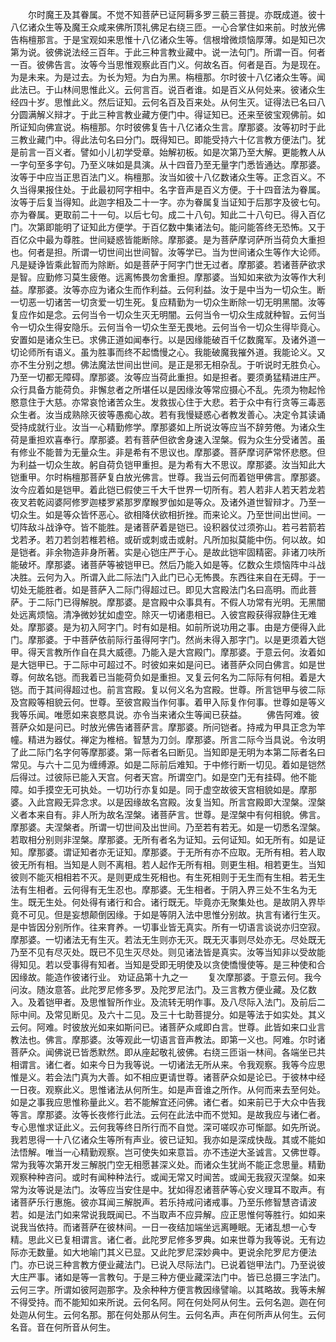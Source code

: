 <!-- { "loadSidebar": true } -->
　　尔时魔王及其眷属。不觉不知菩萨已证阿耨多罗三藐三菩提。亦既成道。彼十八亿诸众生等及魔王众咸来佛所顶礼佛足右绕三匝。一心合掌住如来前。时放光佛告栴檀那言。于是宝观如来思惟十八亿诸众生等。信根增微烦恼厚薄。如是知已次第为说。彼佛说法经三百年。于此三种言教业藏中。说一法句门。所谓一百。何者一百。彼佛告言。汝等今当思惟观察此百门义。何故名百。何者是百。为是现在。为是未来。为是过去。为长为短。为白为黑。栴檀那。尔时彼十八亿诸众生等。闻此法已。于山林间思惟此义。云何言百。说百者谁。如是百义从何处来。彼诸众生经四十岁。思惟此义。然后证知。云何名百及百来处。从何生灭。证得法已名曰八分圆满解义辩才。于此三种言教业藏方便门中。得证知已。还来至彼宝观佛前。如所证知向佛宣说。栴檀那。尔时彼佛复告十八亿诸众生言。摩那婆。汝等初时于此三教业藏门中。得此法句名曰分门。既得知已。即能受持六十亿言教方便法门。犹是前言一百义者。譬如小儿初学受章。始解初板。如是次第乃至大解。更能教人从一字句至多字句。乃至义味如是具演。从十四音乃至无量字门悉皆通达。摩那婆。汝等于中应当正思百法门义。栴檀那。汝当如彼十八亿数诸众生等。正念百义。不久当得果报住处。于此最初阿字相中。名字音声是百义方便。于十四音法为眷属。汝等于后复当得知。此迦字相及二十一字。亦为眷属复当证知于后那字及彼七句。亦为眷属。更取前二十一句。以后七句。成二十八句。知此二十八句已。得入百亿门。次第即能明了证知此方便学。于百亿数中集诸法句。能问能答终无恐怖。又于百亿众中最为尊胜。世间疑惑皆能断除。摩那婆。是为菩萨摩诃萨所当荷负大重担也。何者是担。所谓一切世间出世间智。汝等学已。当为世间诸众生等作大论师。凡是疑诤皆乘此智而为除断。如是菩萨于阿字门世无过者。摩那婆。若诸菩萨欲求是智。应勤修习莫生疲倦。远离怖畏勿舍重担。摩那婆。当知如来欲为汝等作大利益。摩那婆。汝等亦应为诸众生而作利益。云何利益。汝于是中当为一切众生。断一切恶一切诸苦一切贪爱一切生死。复应精勤为一切众生断除一切无明黑闇。汝等复应作如是念。云何当令一切众生灭无明闇。云何当令一切众生成就种智。云何当令一切众生得安隐乐。云何当令一切众生至无畏地。云何当令一切众生得毕竟心。安置如是诸众生已。求佛正道如闻奉行。以是因缘能破百千亿数魔军。及诸外道一切论师所有语义。虽为胜事而终不起憍慢之心。我能破魔我摧外道。我能论义。又亦不生分别之想。佛法魔法世间出世间。是正是邪无相杂乱。于听说时无胜负心。乃至一切都无障碍。摩那婆。汝等应当荷此重担。如是担者。要须勇猛精进庄严。众行具备方能荷负。非懈怠者之所堪任以是因缘汝等常应摄心不乱。先须为物起怜愍意住于大慈。亦常哀怆诸苦众生。发救拔心住于大悲。若于众中有行贪等三毒恶众生者。汝当成熟除灭彼等愚痴心故。若有我慢疑惑心者教发善心。决定令其读诵受持成就行业。汝当一心精勤修学。摩那婆如上所说汝等应当不辞劳倦。为诸众生荷是重担欢喜奉行。摩那婆。若有菩萨但欲舍身速入涅槃。假为众生分受诸苦。虽有修业不能普为无量众生。非是希有不思议也。摩那婆。菩萨摩诃萨常怀悲愍。但为利益一切众生故。躬自荷负铠甲重担。是为希有大不思议。摩那婆。汝当知此大铠重甲。尔时栴檀那菩萨复白放光佛言。世尊。我当云何而着铠甲佛言。摩那婆。汝今应着如是铠甲。着此铠已假使三千大千世界一切所有。若人若非人若天若龙若夜叉若乾闼婆阿修罗迦楼罗紧那罗摩睺罗伽如是等众。及诸外道世智辩才。乃至一切众生。如是等众皆怀恶心。欲相降伏欲相折挫。而来论义。乃至世间出世间。一切阵敌斗战诤夺。皆不能胜。是诸菩萨着是铠已。设积器仗过须弥山。若弓若箭若戈若矛。若刀若剑若椎若棓。或斫或刺或击或射。凡所加拟莫能中伤。何以故。如是铠者。非余物造非身所著。实是心铠庄严于心。是故此铠牢固精密。非诸刀呋所能破坏。摩那婆。诸菩萨等被铠甲已。然后乃能入如是等。亿数众生烦恼阵中斗战决胜。云何为入。所谓入此二际法门入此门已心无怖畏。东西往来自在无碍。于一切处无能胜者。如是菩萨入二际门得超过已。即见大宫殿法门名曰高明。而此菩萨。于二际门已得解脱。摩那婆。是宫殿中众事具有。不假人功常有光明。无黑闇处远离烦恼。清净微妙犹如虚空。除灭一切诸患相已。入彼宫殿获得寂静住无难处。摩那婆。是为初入阿字门。时有如是相。如前所说功用之事。由是方便得入此门。摩那婆。于中菩萨依前际行虽得阿字门。然尚未得入那字门。以是更须着大铠甲。得天言教所作自在具大威德。乃能入是大宫殿门。摩那婆。于意云何。汝着如是大铠甲已。于二际中可超过不。时彼如来如是问已。诸菩萨众同白佛言。如是世尊。何故名铠。而我着已当能荷负如是重担。叉复云何名为二际际有何相。着是大铠。而于其间得超过也。前言宫殿。复以何义名为宫殿。世尊。所言铠甲与彼二际及宫殿等相貌云何。世尊。至彼宫殿当作何事。着甲入际复作何事。世尊如是等义我等乐闻。唯愿如来哀愍具说。亦令当来诸众生等闻已获益。
　　佛告阿难。彼菩萨众如是问已。时放光佛告诸菩萨言。摩那婆。所问铠者。持戒为甲具正念为竿幢。精进为器仗。禅定为椎棓。智慧为刀剑。摩那婆。所言二际今当具说。令汝明了此二际门名字何等摩那婆。第一际者名曰断见。当知即是无明为本第二际者名曰常见。与六十二见为缠缚源。如是二际前后难知。于中修行断一切见。着如是铠然后得过。过彼际已能入天宫。何者天宫。所谓空门。如是空门无有挂碍。他不能障。如手摸空无可执处。一切功行亦复如是。同于虚空故彼天宫相貌如是。摩那婆。入此宫殿无异念求。以是因缘故名宫殿。汝复当知。所言宫殿即大涅槃。涅槃义者本来自有。非人所为故名涅槃。诸菩萨言。世尊。是涅槃中有何相貌。佛言。摩那婆。夫涅槃者。所谓一切世间及出世间。乃至若有若无。如是一切悉名涅槃。若取相分别则非涅槃。摩那婆。无所有者名为证知。云何证知。如无所有。如是证知。摩那婆。谓证知者亦无证知。摩那婆。于无所有亦不应取。无所有相。若人取彼无所有相。当知是人则不离相。若人起作无所有相。则更生相。相若更生。当知彼则不能灭相相若不灭。是则更成生死相也。有生死相则于无生而有生相。若无生法有生相者。云何得有无生忍也。摩那婆。无生相者。于阴入界三处不生名为无生。既无生处。何处得有诸行和合。诸行既无。毕竟亦无聚集处也。是故阴入界毕竟不可见。但是妄想颠倒因缘。于如是等阴入法中思惟分别故。执言有诸行生灭。是中皆因分别所作。往来育养。一切事业皆无真实。所有一切语言谈说亦归空寂。摩那婆。一切诸法无有生灭。若法无生则亦无灭。既无灭事则尽处亦无。尽处既无乃至不见有尽灭处。既已不见生灭尽处。则见诸法皆是真实。汝等当知非以受故能得知见。若以受事得有知者。当知是受即无明使及以贪使憍慢使等。是三种使和合因缘故。能造作彼诸行业。
劝证品第十九之一
　　复次摩那婆。于意云何。我今问汝。随汝意答。此陀罗尼修多罗。及陀罗尼法门。及三言教方便业藏。及亿数入。及着铠甲者。及思惟智所作业。及流转无明作事。及八尽际入法门。及前后二际中间。及常见断见。及六十二见。及三十七助菩提分。如是等法于如实处。其义云何。阿难。时彼放光如来如斯问已。诸菩萨众咸即白言。世尊。此皆如来口业言教法也。佛言。摩那婆。汝等观此一切语言音声教法。即第一义也。阿难。尔时诸菩萨众。闻佛说已皆悉默然。即从座起敬礼彼佛。右绕三匝诣一林间。各端坐已共相谓言。诸仁者。如来今日为我等说。一切诸法无所从来。令我观察。我等今应思惟是义。若会法门真为大善。如不相应更请世尊。诸菩萨众如是论已。于彼林中经一日夜。观察此义。思惟诸法从何所生。如是声音谁之所作。从何而来去至何处。如是之事我应思惟称量此义。若不能解宜还问佛。诸仁者。如来前已于大众中告我等言。摩那婆。汝等长夜修行此法。云何在此法中而不觉知。是故我应与诸仁者。专心思惟求证此义。云何我等终日所行而不自觉。深可嗟叹亦可惭鄙。如先所说。我若思得一十八亿诸众生等所有声业。彼已证知。我亦如是深成快哉。其或不能如法悟解。唯当一心精勤观察。岂可使失如来意旨。亦不违逆大圣诚言。又佛世尊。常为我等次第开发三解脱门空无相愿甚深义处。而诸众生犹尚不能正念思量。精勤观察种种咨问。或时有闻种种法行。或闻无常又时闻苦。或闻无我寂灭涅槃。如来常为汝等说是法门。汝等应当安住是中。犹如得忍诸菩萨等心安义理耳不取声。有诸菩萨乐行惠施。彼亦耳闻三解脱声。若乐持戒问诸戒事。乃至乐修智慧咨请波若。如是法门如来常说我既闻已。不当取声不应异解。应正思惟何等胜行。如如来说我当依持。而诸菩萨在彼林间。一日一夜结加端坐远离睡眠。无诸乱想一心专精。思此义已复相谓言。诸仁者。此陀罗尼修多罗典。如来世尊为我等说。无有边际亦无数量。如大地喻门其义已显。又此陀罗尼深妙典中。更说余陀罗尼方便法门。亦已说三种言教方便业藏法门。已说入尽际法门。已说着铠甲法门。乃至说彼大庄严事。诸如是等一言教句。于是三种方便业藏深法门中。皆已总摄三字法门。云何三字。所谓如彼阿迦那字。及余种种方便言教因缘譬喻。以其略故。我等未解不得受持。而不能知如来所说。云何名阿。阿在何处阿从何生。云何名迦。迦在何处迦从何生。云何名那。那在何处那从何生。云何名声。声在何所声从何生。云何名音。音在何所音从何生。
